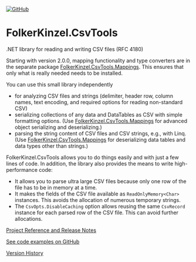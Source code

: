 [![GitHub](https://img.shields.io/github/license/FolkerKinzel/CsvTools)](https://github.com/FolkerKinzel/CsvTools/blob/master/LICENSE)

# FolkerKinzel.CsvTools
.NET library for reading and writing CSV files (RFC 4180)

Starting with version 2.0.0, mapping functionality and type converters 
are in the separate package [FolkerKinzel.CsvTools.Mappings](https://www.nuget.org/packages/FolkerKinzel.CsvTools.Mappings/). This ensures that only what is really needed needs to be installed.

You can use this small library independently
- for analyzing CSV files and strings (delimiter, header row, column names, text encoding, and required options for reading non-standard CSV)
- serializing collections of any data and DataTables as CSV with simple formatting options. (Use [FolkerKinzel.CsvTools.Mappings](https://www.nuget.org/packages/FolkerKinzel.CsvTools.Mappings/) for advanced object serializing and deserializing.)
- parsing the string content of CSV files and CSV strings, e.g., with Linq. (Use [FolkerKinzel.CsvTools.Mappings](https://www.nuget.org/packages/FolkerKinzel.CsvTools.Mappings/) for deserializing data tables and data types other than strings.)

FolkerKinzel.CsvTools allows you to do things easily and with just a few lines of code. In addition, the library also provides the means to write high-performance code:
- It allows you to parse ultra large CSV files because only one row of the file has to be in memory at a time.
- It makes the fields of the CSV file available as `ReadOnlyMemory<Char>` instances. This avoids the allocation of numerous temporary strings.
- The `CsvOpts.DisableCaching` option allows reusing the same `CsvRecord` instance for each parsed row of the CSV file. This can avoid further allocations.

[Project Reference and Release Notes](https://github.com/FolkerKinzel/CsvTools/releases/tag/v2.0.0-beta.5)

[See code examples on GitHub](https://github.com/FolkerKinzel/CsvTools)

[Version History](https://github.com/FolkerKinzel/CsvTools/releases)



